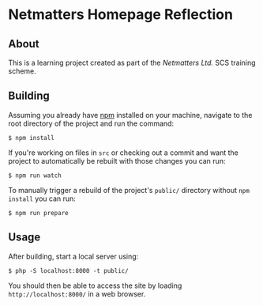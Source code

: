 # Netmatters Homepage Reflection

## About
This is a learning project created as part of the *Netmatters Ltd.* SCS training scheme.

## Building
Assuming you already have [npm](https://www.npmjs.com/get-npm) installed on your machine, navigate to the root directory of the project and run the command:
```
$ npm install
```

If you're working on files in `src` or checking out a commit and want the project to automatically be rebuilt with those changes you can run:
```
$ npm run watch
```

To manually trigger a rebuild of the project's `public/` directory without `npm install` you can run:
```
$ npm run prepare
```

## Usage
After building, start a local server using:
```
$ php -S localhost:8000 -t public/
```

You should then be able to access the site by loading `http://localhost:8000/` in a web browser.

